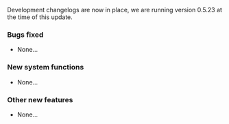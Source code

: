 Development changelogs are now in place, we are running version 0.5.23 at the time of this update.

### Bugs fixed
* None...

### New system functions
* None...

### Other new features
* None...
